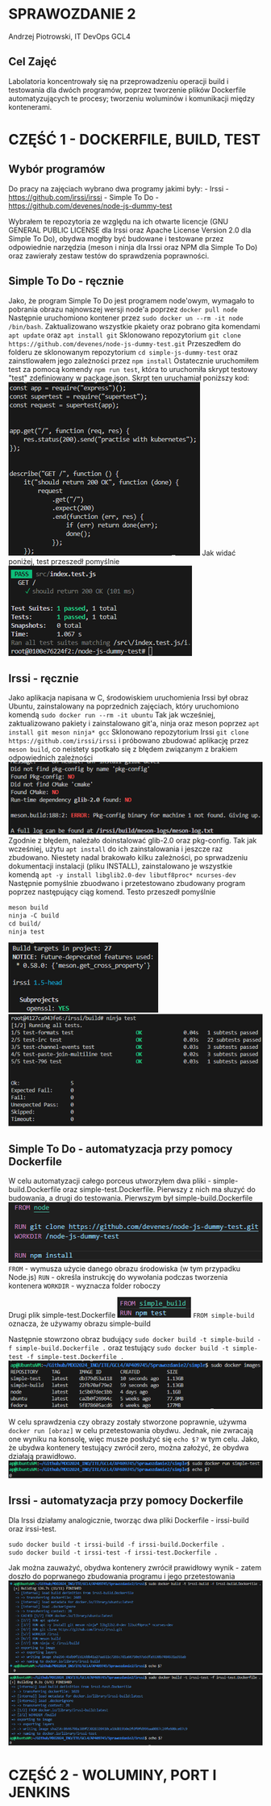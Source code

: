 # SPRAWOZDANIE 2
Andrzej Piotrowski, IT
DevOps GCL4

## Cel Zajęć
Labolatoria koncentrowały się na przeprowadzeniu operacji build i testowania dla dwóch programów, poprzez tworzenie plików Dockerfile automatyzujących te procesy; tworzeniu woluminów i komunikacji między kontenerami.

# CZĘŚĆ 1 - DOCKERFILE, BUILD, TEST
## Wybór programów
Do pracy na zajęciach wybrano dwa programy jakimi były:
    - Irssi - https://github.com/irssi/irssi
    - Simple To Do - https://github.com/devenes/node-js-dummy-test

Wybrałem te repozytoria ze względu na ich otwarte licencje (GNU GENERAL PUBLIC LICENSE dla Irssi oraz Apache License Version 2.0 dla Simple To Do), obydwa mogłby być budowane i testowane przez odpowiednie narzędzia (meson i ninja dla Irssi oraz NPM dla Simple To Do) oraz zawierały zestaw testów do sprawdzenia poprawności.

## Simple To Do - ręcznie
Jako, że program Simple To Do jest programem node'owym, wymagało to pobrania obrazu najnowszej wersji node'a poprzez `docker pull node`
Następnie uruchomiono kontener przez `sudo docker un --rm -it node /bin/bash`. 
Zaktualizowano wszystkie pkaiety oraz pobrano gita komendami `apt update` oraz `apt install git`
Sklonowano repozytorium `git clone https://github.com/devenes/node-js-dummy-test.git`
Przeszedłem do folderu ze sklonowanym repozytorium `cd simple-js-dummy-test` oraz zainstlowałem jego zależności przez `npm install`
Ostatecznie uruchomiłem test za pomocą komendy `npm run test`, która to uruchomiła skrypt testowy "test" zdefiniowany w package.json. Skrpt ten uruchamiał poniższy kod:
![test kod](./images/test_func.png)
Jak widać poniżej, test przeszedł pomyślnie
![test_done](./images/npm_test.png)

## Irssi - ręcznie
Jako aplikacja napisana w C, środowiskiem uruchomienia Irssi był obraz Ubuntu, zainstalowany na poprzednich zajęciach, który uruchomiono komendą `sudo docker run --rm -it ubuntu`
Tak jak wcześniej, zaktualizowano pakiety i zainstalowano git'a, ninja oraz meson poprzez `apt install git meson ninja* gcc`
Sklonowano repozytorium Irssi `git clone https://github.com/irssi/irssi` i próbowano zbudować aplikację przez `meson build`, co neistety spotkało się z błędem związanym z brakiem odpowiednich zależności
![alt text](./images/eroor.png)
Zgodnie z błędem, należało doinstalować glib-2.0 oraz pkg-config. Tak jak wcześniej, użytu `apt install` do ich zainstalowania i jeszcze raz zbudowano.
Niestety nadal brakowało kilku zależności, po sprwadzeniu dokumentacji instalacji (pliku INSTALL), zainstalowano je wszystkie komendą `apt -y install libglib2.0-dev libutf8proc* ncurses-dev`
Następnie pomyślnie zbuodwano i przetestowano zbudowany program poprzez następujący ciąg komend. Testo przeszedł pomyślnie
```
meson build
ninja -C build
cd build/
ninja test
```
![build irssi](./images/build_irssi.png)
![alt text](./images/irssi_test.png)

## Simple To Do - automatyzacja przy pomocy Dockerfile
W celu automatyzacji całego porceus utworzyłem dwa pliki - simple-build.Dockerfile oraz simple-test.Dockerfile. Pierwszy z nich ma słuzyć do budowania, a drugi do testowania.
Pierwszym był simple-build.Dockerfile
![alt text](./images/js_build.png)
`FROM` - wymusza użycie danego obrazu środowiska (w tym przypadku Node.js)
`RUN` - określa instrukcję do wywołania podczas tworzenia kontenera
`WORKDIR` - wyznacza folder roboczy

Drugi plik simple-test.Dockerfile 
![alt text](./images/s_test.png)
`FROM simple-build` oznacza, że używamy obrazu simple-build

Następnie stowrzono obraz budujący `sudo docker build -t simple-build -f simple-build.Dockerfile .` oraz testujący `sudo docker build -t simple-test -f simple-test.Dockerfile .`
![docker obrazy](./images/dock_images1.png)

W celu sprawdzenia czy obrazy zostały stworzone poprawnie, używma `docker run [obraz]` w celu przetestowania obydwu. Jednak, nie zwracają one wyniku na konsolę, więc musze posłużyć się `echo $?` w tym celu. Jako, że ubydwa kontenery testujący zwrócił zero, można założyć, że obydwa działają prawidłowo.
![wyniki testu](./images/testing_simple.png)

## Irssi - automatyzacja przy pomocy Dockerfile

Dla Irssi działamy analogicznie, tworząc dwa pliki Dockerfile - irssi-build oraz irssi-test.
```
sudo docker build -t irssi-build -f irssi-build.Dockerfile .
sudo docker build -t irssi-test -f irssi-test.Dockerfile .
```
Jak można zauważyć, obydwa kontenery zwrócił prawidłowy wynik - zatem doszło do poprwanego zbudowania programu i jego przetestowania
![alt text](./images/irssi_buil.png)
![alt text](./images/irssi_testing.png)

# CZĘŚĆ 2 -  WOLUMINY, PORT I JENKINS
